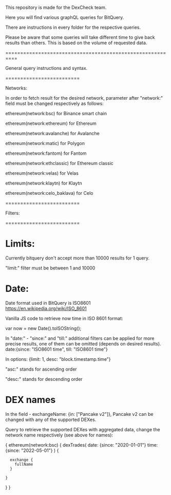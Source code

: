 This repository is made for the DexCheck team.

Here you will find various graphQL queries for BitQuery.

There are instructions in every folder for the respective queries.


Please be aware that some queries will take different time to give back results than others. This is based on the volume of requested data.

==========================================================

General query instructions and syntax.

=========================

Networks:

In order to fetch result for the desired network, parameter after "network:" field must be changed respectively as follows:

ethereum(network:bsc) for Binance smart chain

ethereum(network:ethereum)  for Ethereum

ethereum(network:avalanche) for Avalanche

ethereum(network:matic) for Polygon

ethereum(network:fantom) for Fantom

ethereum(network:ethclassic) for Ethereum classic

ethereum(network:velas) for Velas

ethereum(network:klaytn) for Klaytn

ethereum(network:celo_baklava) for Celo


=========================

Filters:

=========================

Limits:
=========

Currently bitquery don't accept more than 10000 results for 1 query.

"limit:" filter must be between 1 and 10000


Date:
=========

Date format used in BitQuery is ISO8601
https://en.wikipedia.org/wiki/ISO_8601

Vanilla JS code to retrieve now time in ISO 8601 format:

var now = new Date().toISOString();



In "date:" - "since:" and "till:" additional filters can be applied for more precise results, one of them can be omitted (depends on desired results). 
date:{since: "ISO8601 time", till: "ISO8601 time"}


In options: {limit: 1, desc: "block.timestamp.time"}

"asc:" stands for ascending order

"desc:" stands for descending order



DEX names
=========

In the field - exchangeName: {in:  ["Pancake v2"]}, Pancake v2 can be changed with any of the supported DEXes.


Query to retrieve the supported DEXes with aggregated data, change the network name respectively (see above for names):


{
   ethereum(network:bsc) {
    dexTrades(
      date: {since: "2020-01-01"}
      time: {since: "2022-05-01"}
    ) {
      
      exchange {
        fullName
      }
      
    }
  }
}




